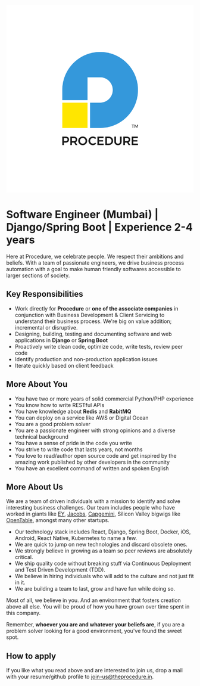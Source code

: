 ![Procedure][logo]

# Software Engineer (Mumbai) | Django/Spring Boot | Experience 2-4 years

Here at Procedure, we celebrate people. We respect their ambitions and beliefs. With a team of passionate engineers, we drive business process automation with a goal to make human friendly softwares accessible to larger sections of society.

## Key Responsibilities

- Work directly for **Procedure** or **one of the associate companies** in conjunction with Business Development & Client Servicing to understand their business process. We're big on value addition; incremental or disruptive.
- Designing, building, testing and documenting software and web applications in **Django** or **Spring Boot**
- Proactively write clean code, optimize code, write tests, review peer code
- Identify production and non-production application issues
- Iterate quickly based on client feedback

## More About You

- You have two or more years of solid commercial Python/PHP experience
- You know how to write RESTful APIs
- You have knowledge about **Redis** and **RabitMQ**
- You can deploy on a service like AWS or Digital Ocean
- You are a good problem solver
- You are a passionate engineer with strong opinions and a diverse technical background
- You have a sense of pride in the code you write
- You strive to write code that lasts years, not months
- You love to read/author open source code and get inspired by the amazing work published by other developers in the community
- You have an excellent command of written and spoken English

## More About Us

We are a team of driven individuals with a mission to identify and solve interesting business challenges. Our team includes people who have worked in giants like [EY][ey-website], [Jacobs][jacobs-website], [Capgemini][capgemini-website], Silicon Valley bigwigs like [OpenTable][ot-website], amongst many other startups.

- Our technology stack includes React, Django, Spring Boot, Docker, iOS, Android, React Native, Kubernetes to name a few.
- We are quick to jump on new technologies and discard obsolete ones.
- We strongly believe in growing as a team so peer reviews are absolutely critical.
- We ship quality code without breaking stuff via Continuous Deployment and Test Driven Development (TDD).
- We believe in hiring individuals who will add to the culture and not just fit in it.
- We are building a team to last, grow and have fun while doing so.

Most of all, we believe in you. And an environment that fosters creation above all else. You will be proud of how you have grown over time spent in this company.

Remember, **whoever you are and whatever your beliefs are**, if you are a problem solver looking for a good environment, you've found the sweet spot.

## How to apply

If you like what you read above and are interested to join us, drop a mail with your resume/github profile to [join-us@theprocedure.in][mail-address].

[mail-address]: mailto:join-us@theprocedure.in
[logo]: logo.png 'Procedure'
[ey-website]: http://www.ey.com/
[ot-website]: http://www.opentable.com/
[jacobs-website]: http://www.jacobs.com/
[capgemini-website]: http://www.capgemini.com/
